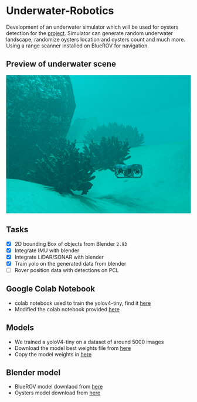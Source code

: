# Underwater-Robotics
Development of an underwater simulator which will be used for oysters detection for the [project](https://isr.umd.edu/news/story/using-underwater-robots-to-detect-and-count-oysters). Simulator can generate random underwater landscape, randomize oysters location and oysters count and much more.
Using a range scanner installed on BlueROV for navigation.

## Preview of underwater scene
![image](https://github.com/mjoshi07/Underwater-Robotics/blob/main/data/render3.png)

## Tasks
- [x] 2D bounding Box of objects from Blender `2.93`
- [x] Integrate IMU with blender
- [x] Integrate LiDAR/SONAR with blender
- [x] Train yolo on the generated data from blender
- [ ] Rover position data with detections on PCL

## Google Colab Notebook
* colab notebook used to train the yolov4-tiny, find it [here](https://colab.research.google.com/drive/1RePfSTb7c1tPAuh_D-ySLhrG78gxkF9D?usp=sharing)
* Modified the colab notebook provided [here](https://colab.research.google.com/drive/1_GdoqCJWXsChrOiY8sZMr_zbr_fH-0Fg)

## Models
* We trained a yoloV4-tiny on a dataset of around 5000 images
* Download the model best weights file from [here](https://drive.google.com/file/d/1ffx9uFeBLUgfymSTHV5pO_OoLnYB7EVT/view?usp=sharing) 
* Copy the model weights in [here](https://github.com/mjoshi07/Underwater-Robotics/tree/main/data/model)

## Blender model
* BlueROV model downlaod from [here](https://github.com/patrickelectric/bluerov_ros_playground)
* Oysters model download from [here](https://drive.google.com/drive/folders/1XY2yMnFDCiSR8H6S84OS8WX1tzu2OnCW?usp=sharing)  
